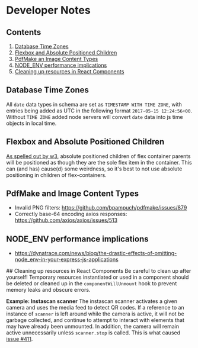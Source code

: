 # Developer Notes

## Contents

1. [Database Time Zones](#database-time-zones)
2. [Flexbox and Absolute Positioned Children](#flexbox-and-absolute-positioned-children)
3. [PdfMake an Image Content Types](#pdfmake-and-image-content-types)
4. [NODE_ENV performance implications](#NODE-ENV-performance-implications)
5. [Cleaning up resources in React Components](#cleaning-up-resources-in-react-components)

## Database Time Zones
All `date` data types in schema are set as `TIMESTAMP WITH TIME ZONE`, with entries being added as UTC in the following format `2017-05-15 12:24:56+00`. Without `TIME ZONE` added node servers will convert `date` data into js time objects in local time.

## Flexbox and Absolute Positioned Children
[As spelled out by w3](https://www.w3.org/TR/css-flexbox-1/#abspos-items), absolute positioned children of flex container parents will be positioned as though they are the sole flex item in the container. This can (and has) cause(d) some weirdness, so it's best to not use absolute positioning in children of flex-containers.

## PdfMake and Image Content Types
* Invalid PNG filters: https://github.com/bpampuch/pdfmake/issues/879
* Correctly base-64 encoding axios responses: https://github.com/axios/axios/issues/513

## NODE_ENV performance implications
* https://dynatrace.com/news/blog/the-drastic-effects-of-omitting-node_env-in-your-express-js-applications

## Cleaning up resources in React Components
Be careful to clean up after yourself! Temporary resources instantiated or used in a component should be deleted or cleaned up in the `componentWillUnmount` hook to prevent memory leaks and obscure errors.

**Example: Instascan scanner**
The instascan scanner activates a given camera and uses the media feed to detect QR codes. If a reference to an instance of `scanner` is left around while the camera is active, it will not be garbage collected, and continue to attempt to interact with elements that may have already been unmounted. In addition, the camera will remain active unnecessarily unless `scanner.stop` is called. This is what caused [issue #411](https://github.com/TwinePlatform/DataPower/issues/411).
